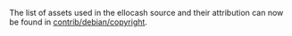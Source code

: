 The list of assets used in the ellocash source and their attribution can now be found in [contrib/debian/copyright](../contrib/debian/copyright).
